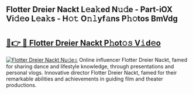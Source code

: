## Flotter Dreier Nackt L𝚎a𝚔ed N𝚞𝚍e - Part-iOX Vi𝚍𝚎o L𝚎a𝚔s - H𝚘𝚝 O𝚗𝚕yf𝚊ns P𝚑𝚘tos BmVdg

# <h2><a href="http://kf2s29i.oniu.top/?m=Flotter+Dreier+Nackt">🔗👉 🔴 Flotter Dreier Nackt P𝚑ot𝚘𝚜 V𝚒d𝚎o</a></h2>

[![Flotter Dreier Nackt Nu𝚍e𝚜](https://i.imgur.com/0qMVB7G.gif)](http://kf2s29i.oniu.top/?m=Flotter+Dreier+Nackt)
Online influencer Flotter Dreier Nackt, famed for sharing dance and lifestyle knowledge, through presentations and personal vlogs. Innovative director Flotter Dreier Nackt, famed for their remarkable abilities and achievements in guiding film and theater productions.  
